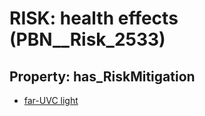 # RISK: __health effects__ (PBN__Risk_2533)

## Property: has_RiskMitigation

* [far-UVC light](PBN__Mitigation_323)

